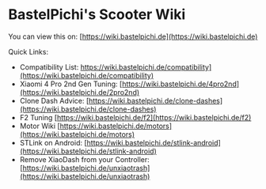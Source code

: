 # BastelPichi's Scooter Wiki
You can view this on: [https://wiki.bastelpichi.de](https://wiki.bastelpichi.de)

Quick Links:
- Compatibility List: https://wiki.bastelpichi.de/compatibility](https://wiki.bastelpichi.de/compatibility)
- Xiaomi 4 Pro 2nd Gen Tuning: [https://wiki.bastelpichi.de/4pro2nd](https://wiki.bastelpichi.de/2pro2nd)
- Clone Dash Advice: [https://wiki.bastelpichi.de/clone-dashes](https://wiki.bastelpichi.de/clone-dashes)
- F2 Tuning [https://wiki.bastelpichi.de/f2](https://wiki.bastelpichi.de/f2)
- Motor Wiki [https://wiki.bastelpichi.de/motors](https://wiki.bastelpichi.de/motors)
- STLink on Android: [https://wiki.bastelpichi.de/stlink-android](https://wiki.bastelpichi.de/stlink-android)
- Remove XiaoDash from your Controller: [https://wiki.bastelpichi.de/unxiaotrash](https://wiki.bastelpichi.de/unxiaotrash)